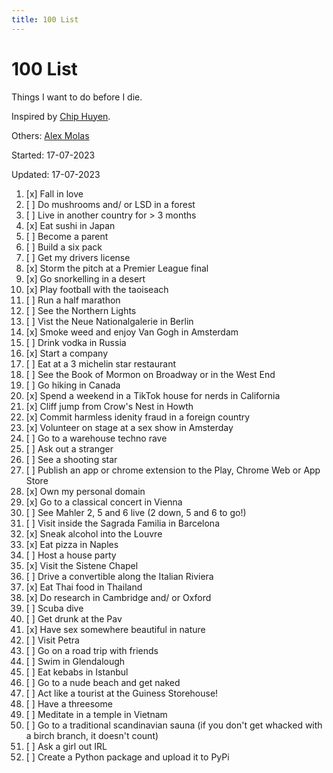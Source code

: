 ```yaml
---
title: 100 List
---
```



# 100 List

Things I want to do before I die.

Inspired by [Chip Huyen](https://huyenchip.com/list-100/). 

Others: [Alex Molas](https://www.alexmolas.com/100-list)

Started: 17-07-2023

Updated: 17-07-2023

1. [x] Fall in love
2. [ ] Do mushrooms and/ or LSD in a forest
3. [ ] Live in another country for > 3 months 
4. [x] Eat sushi in Japan
5. [ ] Become a parent 
6. [ ] Build a six pack
7. [ ] Get my drivers license 
8. [x] Storm the pitch at a Premier League final 
9. [x] Go snorkelling in a desert
10. [x] Play football with the taoiseach
11. [ ] Run a half marathon
12. [ ] See the Northern Lights
13. [ ] Vist the Neue Nationalgalerie in Berlin
14. [x] Smoke weed and enjoy Van Gogh in Amsterdam
15. [ ] Drink vodka in Russia
16. [x] Start a company
17. [ ] Eat at a 3 michelin star restaurant
18. [ ] See the Book of Mormon on Broadway or in the West End
19. [ ] Go hiking in Canada 
20. [x] Spend a weekend in a TikTok house for nerds in California
21. [x] Cliff jump from Crow's Nest in Howth 
22. [x] Commit harmless idenity fraud in a foreign country
23. [x] Volunteer on stage at a sex show in Amsterday
24. [ ] Go to a warehouse techno rave
25. [ ] Ask out a stranger 
26. [ ] See a shooting star
27. [ ] Publish an app or chrome extension to the Play, Chrome Web or App Store
28. [x] Own my personal domain
29. [x] Go to a classical concert in Vienna
30. [ ] See Mahler 2, 5 and 6 live (2 down, 5 and 6 to go!)
31. [ ] Visit inside the Sagrada Familia in Barcelona
32. [x] Sneak alcohol into the Louvre
33. [x] Eat pizza in Naples
34. [ ] Host a house party 
35. [x] Visit the Sistene Chapel
36. [ ] Drive a convertible along the Italian Riviera
37. [x] Eat Thai food in Thailand
38. [x] Do research in Cambridge and/ or Oxford
39. [ ] Scuba dive
40. [ ] Get drunk at the Pav
41. [x] Have sex somewhere beautiful in nature
42. [ ] Visit Petra
43. [ ] Go on a road trip with friends 
44. [ ] Swim in Glendalough
45. [ ] Eat kebabs in Istanbul
46. [ ] Go to a nude beach and get naked
47. [ ] Act like a tourist at the Guiness Storehouse!
48. [ ] Have a threesome
49. [ ] Meditate in a temple in Vietnam
50. [ ] Go to a traditional scandinavian sauna (if you don't get whacked with a birch branch, it doesn't count)
51. [ ] Ask a girl out IRL
52. [ ] Create a Python package and upload it to PyPi